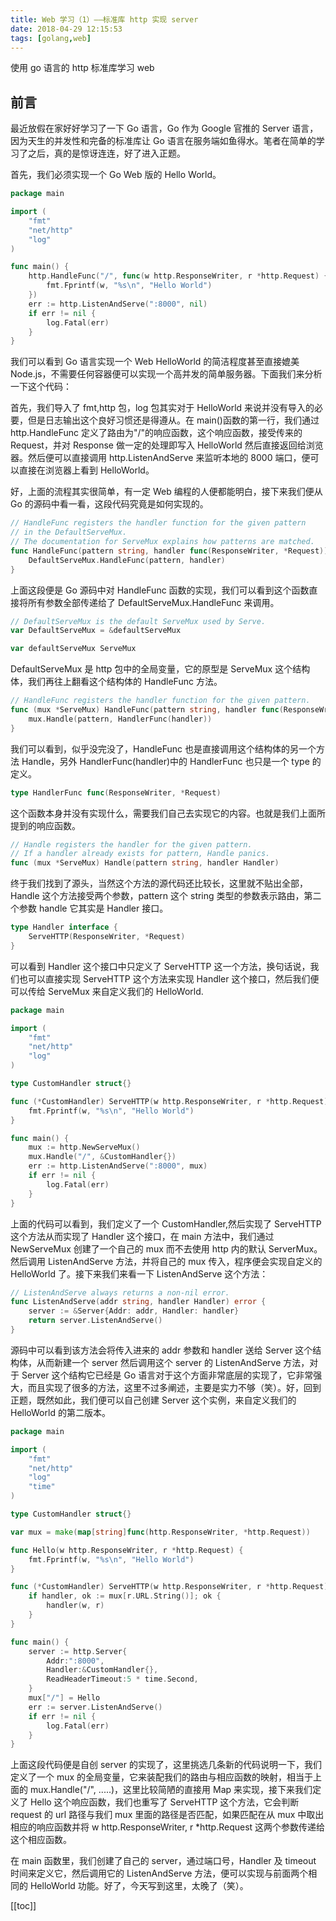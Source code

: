 ```yaml
---
title: Web 学习（1）——标准库 http 实现 server
date: 2018-04-29 12:15:53
tags: [golang,web]
---
```


使用 go 语言的 http 标准库学习 web

<!-- more -->

## 前言

最近放假在家好好学习了一下 Go 语言，Go 作为 Google 官推的 Server 语言，因为天生的并发性和完备的标准库让 Go 语言在服务端如鱼得水。笔者在简单的学习了之后，真的是惊讶连连，好了进入正题。

首先，我们必须实现一个 Go Web 版的 Hello World。

```go
package main

import (
	"fmt"
	"net/http"
	"log"
)

func main() {
	http.HandleFunc("/", func(w http.ResponseWriter, r *http.Request) {
		fmt.Fprintf(w, "%s\n", "Hello World")
	})
	err := http.ListenAndServe(":8000", nil)
	if err != nil {
		log.Fatal(err)
	}
}
```

我们可以看到 Go 语言实现一个 Web HelloWorld 的简洁程度甚至直接媲美 Node.js，不需要任何容器便可以实现一个高并发的简单服务器。下面我们来分析一下这个代码：

首先，我们导入了 fmt,http 包，log 包其实对于 HelloWorld 来说并没有导入的必要，但是日志输出这个良好习惯还是得遵从。在 main()函数的第一行，我们通过 http.HandleFunc 定义了路由为"/"的响应函数，这个响应函数，接受传来的 Request，并对 Response 做一定的处理即写入 HelloWorld 然后直接返回给浏览器。然后便可以直接调用 http.ListenAndServe 来监听本地的 8000 端口，便可以直接在浏览器上看到 HelloWorld。

好，上面的流程其实很简单，有一定 Web 编程的人便都能明白，接下来我们便从 Go 的源码中看一看，这段代码究竟是如何实现的。

```go
// HandleFunc registers the handler function for the given pattern
// in the DefaultServeMux.
// The documentation for ServeMux explains how patterns are matched.
func HandleFunc(pattern string, handler func(ResponseWriter, *Request)) {
	DefaultServeMux.HandleFunc(pattern, handler)
}
```

上面这段便是 Go 源码中对 HandleFunc 函数的实现，我们可以看到这个函数直接将所有参数全部传递给了 DefaultServeMux.HandleFunc 来调用。

```go
// DefaultServeMux is the default ServeMux used by Serve.
var DefaultServeMux = &defaultServeMux

var defaultServeMux ServeMux
```

DefaultServeMux 是 http 包中的全局变量，它的原型是 ServeMux 这个结构体，我们再往上翻看这个结构体的 HandleFunc 方法。

```go
// HandleFunc registers the handler function for the given pattern.
func (mux *ServeMux) HandleFunc(pattern string, handler func(ResponseWriter, *Request)) {
	mux.Handle(pattern, HandlerFunc(handler))
}
```

我们可以看到，似乎没完没了，HandleFunc 也是直接调用这个结构体的另一个方法 Handle，另外 HandlerFunc(handler)中的 HandlerFunc 也只是一个 type 的定义。

```go
type HandlerFunc func(ResponseWriter, *Request)
```

这个函数本身并没有实现什么，需要我们自己去实现它的内容。也就是我们上面所提到的响应函数。

```go
// Handle registers the handler for the given pattern.
// If a handler already exists for pattern, Handle panics.
func (mux *ServeMux) Handle(pattern string, handler Handler)
```

终于我们找到了源头，当然这个方法的源代码还比较长，这里就不贴出全部，Handle 这个方法接受两个参数，pattern 这个 string 类型的参数表示路由，第二个参数 handle 它其实是 Handler 接口。

```go
type Handler interface {
	ServeHTTP(ResponseWriter, *Request)
}
```

可以看到 Handler 这个接口中只定义了 ServeHTTP 这一个方法，换句话说，我们也可以直接实现 ServeHTTP 这个方法来实现 Handler 这个接口，然后我们便可以传给 ServeMux 来自定义我们的 HelloWorld.

```go
package main

import (
	"fmt"
	"net/http"
	"log"
)

type CustomHandler struct{}

func (*CustomHandler) ServeHTTP(w http.ResponseWriter, r *http.Request) {
	fmt.Fprintf(w, "%s\n", "Hello World")
}

func main() {
	mux := http.NewServeMux()
	mux.Handle("/", &CustomHandler{})
	err := http.ListenAndServe(":8000", mux)
	if err != nil {
		log.Fatal(err)
	}
}
```

上面的代码可以看到，我们定义了一个 CustomHandler,然后实现了 ServeHTTP 这个方法从而实现了 Handler 这个接口，在 main 方法中，我们通过 NewServeMux 创建了一个自己的 mux 而不去使用 http 内的默认 ServerMux。然后调用 ListenAndServe 方法，并将自己的 mux 传入，程序便会实现自定义的 HelloWorld 了。接下来我们来看一下 ListenAndServe 这个方法：

```go
// ListenAndServe always returns a non-nil error.
func ListenAndServe(addr string, handler Handler) error {
	server := &Server{Addr: addr, Handler: handler}
	return server.ListenAndServe()
}
```

源码中可以看到该方法会将传入进来的 addr 参数和 handler 送给 Server 这个结构体，从而新建一个 server 然后调用这个 server 的 ListenAndServe 方法，对于 Server 这个结构它已经是 Go 语言对于这个方面非常底层的实现了，它非常强大，而且实现了很多的方法，这里不过多阐述，主要是实力不够（笑）。好，回到正题，既然如此，我们便可以自己创建 Server 这个实例，来自定义我们的 HelloWorld 的第二版本。

```go
package main

import (
	"fmt"
	"net/http"
	"log"
	"time"
)

type CustomHandler struct{}

var mux = make(map[string]func(http.ResponseWriter, *http.Request))

func Hello(w http.ResponseWriter, r *http.Request) {
	fmt.Fprintf(w, "%s\n", "Hello World")
}

func (*CustomHandler) ServeHTTP(w http.ResponseWriter, r *http.Request) {
	if handler, ok := mux[r.URL.String()]; ok {
		handler(w, r)
	}
}

func main() {
	server := http.Server{
		Addr:":8000",
		Handler:&CustomHandler{},
		ReadHeaderTimeout:5 * time.Second,
	}
	mux["/"] = Hello
	err := server.ListenAndServe()
	if err != nil {
		log.Fatal(err)
	}
}
```

上面这段代码便是自创 server 的实现了，这里挑选几条新的代码说明一下，我们定义了一个 mux 的全局变量，它来装配我们的路由与相应函数的映射，相当于上面的 mux.Handle("/", .....)，这里比较简陋的直接用 Map 来实现，接下来我们定义了 Hello 这个响应函数，我们也重写了 ServeHTTP 这个方法，它会判断 request 的 url 路径与我们 mux 里面的路径是否匹配，如果匹配在从 mux 中取出相应的响应函数并将 w http.ResponseWriter, r \*http.Request 这两个参数传递给这个相应函数。

在 main 函数里，我们创建了自己的 server，通过端口号，Handler 及 timeout 时间来定义它，然后调用它的 ListenAndServe 方法，便可以实现与前面两个相同的 HelloWorld 功能。好了，今天写到这里，太晚了（笑）。

<post-toc>
[[toc]]
</post-toc>
